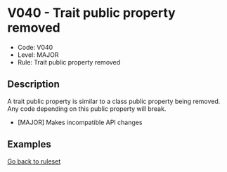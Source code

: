 # V040 - Trait public property removed

* Code: V040
* Level: MAJOR
* Rule: Trait public property removed

## Description

A trait public property is similar to a class public property being removed. Any code depending on this public property will break.

* [MAJOR] Makes incompatible API changes

## Examples

[Go back to ruleset](../README.md)
